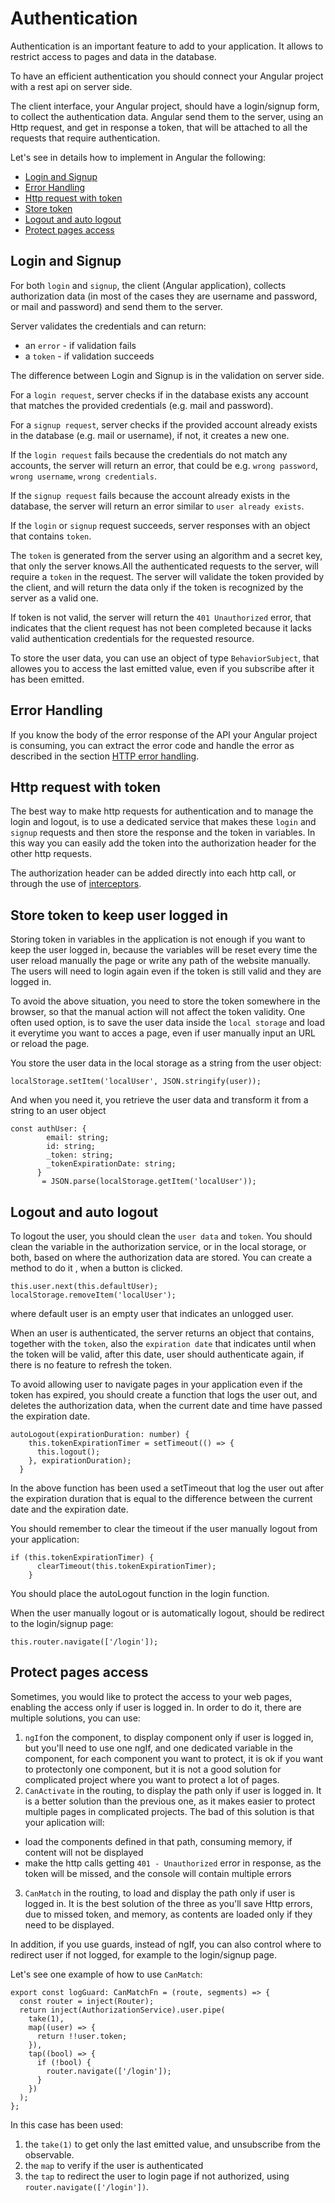 # Authentication

Authentication is an important feature to add to your application. It allows to restrict access to pages and data in the database.

To have an efficient authentication you should connect your Angular project with a rest api on server side.

The client interface, your Angular project, should have a login/signup form, to collect the authentication data. Angular send them to the server, using an Http request, and get in response a token, that will be attached to all the requests that require authentication.

Let's see in details how to implement in Angular the following:

- [Login and Signup](#login-and-signup)
- [Error Handling](#error-handling)
- [Http request with token](#http-request-with-token)
- [Store token](#store-token-to-keep-user-logged-in)
- [Logout and auto logout](#logout-and-auto-logout)
- [Protect pages access](#protect-pages-access)

## Login and Signup

For both `login` and `signup`, the client (Angular application), collects authorization data (in most of the cases they are username and password, or mail and password) and send them to the server.

Server validates the credentials and can return:

- an `error` - if validation fails
- a `token` - if validation succeeds

The difference between Login and Signup is in the validation on server side.

For a `login request`, server checks if in the database exists any account that matches the provided credentials (e.g. mail and password).

For a `signup request`, server checks if the provided account already exists in the database (e.g. mail or username), if not, it creates a new one.

If the `login request` fails because the credentials do not match any accounts, the server will return an error, that could be e.g. `wrong password`, `wrong username`, `wrong credentials`.

If the `signup request` fails because the account already exists in the database, the server will return an error similar to `user already exists`.

If the `login` or `signup` request succeeds, server responses with an object that contains `token`.

The `token` is generated from the server using an algorithm and a secret key, that only the server knows.All the authenticated requests to the server, will require a `token` in the request.
The server will validate the token provided by the client, and will return the data only if the token is recognized by the server as a valid one.

If token is not valid, the server will return the `401 Unauthorized` error, that indicates that the client request has not been completed because it lacks valid authentication credentials for the requested resource.

To store the user data, you can use an object of type `BehaviorSubject`, that allowes you to access the last emitted value, even if you subscribe after it has been emitted.

## Error Handling

If you know the body of the error response of the API your Angular project is consuming, you can extract the error code and handle the error as described in the section [HTTP error handling](./http.md#http-error-handling).

## Http request with token

The best way to make http requests for authentication and to manage the login and logout, is to use a dedicated service that makes these `login` and `signup` requests and then store the response and the token in variables. In this way you can easily add the token into the authorization header for the other http requests.

The authorization header can be added directly into each http call, or through the use of [interceptors](./http.md#http-interceptors).

## Store token to keep user logged in

Storing token in variables in the application is not enough if you want to keep the user logged in, because the variables will be reset every time the user reload manually the page or write any path of the website manually.
The users will need to login again even if the token is still valid and they are logged in.

To avoid the above situation, you need to store the token somewhere in the browser, so that the manual action will not affect the token validity.
One often used option, is to save the user data inside the `local storage` and load it everytime you want to acces a page, even if user manually input an URL or reload the page.

You store the user data in the local storage as a string from the user object:

```
localStorage.setItem('localUser', JSON.stringify(user));
```

And when you need it, you retrieve the user data and transform it from a string to an user object

```
const authUser: {
        email: string;
        id: string;
        _token: string;
        _tokenExpirationDate: string;
      }
       = JSON.parse(localStorage.getItem('localUser'));
```

## Logout and auto logout

To logout the user, you should clean the `user data` and `token`. You should clean the variable in the authorization service, or in the local storage, or both, based on where the authorization data are stored.
You can create a method to do it , when a button is clicked.

```
this.user.next(this.defaultUser);
localStorage.removeItem('localUser');
```

where default user is an empty user that indicates an unlogged user.

When an user is authenticated, the server returns an object that contains, together with the `token`, also the `expiration date` that indicates until when the token will be valid, after this date, user should authenticate again, if there is no feature to refresh the token.

To avoid allowing user to navigate pages in your application even if the token has expired, you should create a function that logs the user out, and deletes the authorization data, when the current date and time have passed the expiration date.

```
autoLogout(expirationDuration: number) {
    this.tokenExpirationTimer = setTimeout(() => {
      this.logout();
    }, expirationDuration);
  }
```

In the above function has been used a setTimeout that log the user out after the expiration duration that is equal to the difference between the current date and the expiration date.

You should remember to clear the timeout if the user manually logout from your application:

```
if (this.tokenExpirationTimer) {
      clearTimeout(this.tokenExpirationTimer);
    }
```

You should place the autoLogout function in the login function.

When the user manually logout or is automatically logout, should be redirect to the login/signup page:

```
this.router.navigate(['/login']);
```

## Protect pages access

Sometimes, you would like to protect the access to your web pages, enabling the access only if user is logged in.
In order to do it, there are multiple solutions, you can use:

1. `ngIf`on the component, to display component only if user is logged in, but you'll need to use one ngIf, and one dedicated variable in the component, for each component you want to protect, it is ok if you want to protectonly one component, but it is not a good solution for complicated project where you want to protect a lot of pages.
2. `CanActivate` in the routing, to display the path only if user is logged in. It is a better solution than the previous one, as it makes easier to protect multiple pages in complicated projects. The bad of this solution is that your aplication will:

- load the components defined in that path, consuming memory, if content will not be displayed
- make the http calls getting `401 - Unauthorized` error in response, as the token will be missed, and the console will contain multiple errors

3. `CanMatch` in the routing, to load and display the path only if user is logged in. It is the best solution of the three as you'll save Http errors, due to missed token, and memory, as contents are loaded only if they need to be displayed.

In addition, if you use guards, instead of ngIf, you can also control where to redirect user if not logged, for example to the login/signup page.

Let's see one example of how to use `CanMatch`:

```
export const logGuard: CanMatchFn = (route, segments) => {
  const router = inject(Router);
  return inject(AuthorizationService).user.pipe(
    take(1),
    map((user) => {
      return !!user.token;
    }),
    tap((bool) => {
      if (!bool) {
        router.navigate(['/login']);
      }
    })
  );
};
```

In this case has been used:

1. the `take(1)` to get only the last emitted value, and unsubscribe from the observable.
2. the `map` to verify if the user is authenticated
3. the `tap` to redirect the user to login page if not authorized, using `router.navigate(['/login'])`.
